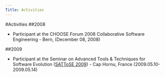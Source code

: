 ```yaml
---
Title: Activities
---
```

#Activities
##2008


-  Participant at the CHOOSE Forum 2008 Collaborative Software Engineering - Bern, (December 08, 2008)

##2009


-  Participant at the Seminar on Advanced Tools & Techniques for Software Evolution ([SATToSE 2009](/wiki/events/sattose2009)) - Cap Hornu, France (2009.05.10-2009.05.14)
